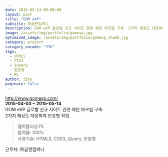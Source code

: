 ```yaml
---
date: 2015-05-14 00:00:00
layout: post
title: "GOM eXP"
subtitle: ㈜곰앤컴퍼니
description: GOM eXP 글로벌 신규 사이트 관련 메인 마크업 구축. 2가지 해상도 대응하여 반응형 작업.
image: /assets/img/portfolio/gomexp.jpg
optimized_image: /assets/img/portfolio/gomexp_thumb.jpg
category: project
category_encode: "구축"
tags:
  - HTML5
  - CSS3
  - jQuery
  - 반응형
  - PL
author: jihy
paginate: false
---
```


<a href="http://www.gomexp.com/">http://www.gomexp.com/</a><br>
**2015-04-03 ~ 2015-05-14** <br>
GOM eXP 글로벌 신규 사이트 관련 메인 마크업 구축.<br>
2가지 해상도 대응하여 반응형 작업.

> 웹퍼블리싱 PL <br>
참여율: 100% <br>
사용기술: HTML5, CSS3, jQuery, 반응형

근무처: ㈜곰앤컴퍼니
